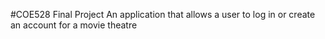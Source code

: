 #COE528 Final Project
An application that allows a user to log in or create an account for a movie theatre


